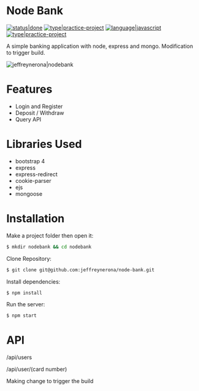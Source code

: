 # Node Bank

[![status|done](http://jeffreynerona.com/badges/status-done.svg)](http://jeffreynerona.com/projects) [![type|practice-project](http://jeffreynerona.com/badges/type-practiceproject.svg)](http://jeffreynerona.com/projects/) [![language|javascript](http://jeffreynerona.com/badges/language-javascript.svg)](http://jeffreynerona.com/projects/javascript)  [![type|practice-project](http://jeffreynerona.com/badges/technology-node+express+mongo.svg)](http://jeffreynerona.com/projects/)

A simple banking application with node, express and mongo. Modification to trigger build.

![jeffreynerona|nodebank](https://raw.githubusercontent.com/jeffreynerona/node-bank/master/screenshot/nodebank.png)

# Features

  - Login and Register
  - Deposit / Withdraw
  - Query API

# Libraries Used

  - bootstrap 4
  - express
  - express-redirect
  - cookie-parser
  - ejs
  - mongoose

# Installation
Make a project folder then open it:
```sh
$ mkdir nodebank && cd nodebank
```

Clone Repository:
```sh
$ git clone git@github.com:jeffreynerona/node-bank.git
```

Install dependencies:
```sh
$ npm install
```

Run the server:
```sh
$ npm start
```

# API

/api/users

/api/user/(card number)

Making change to trigger the build
